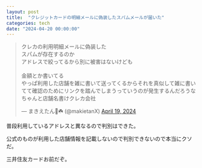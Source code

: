 ```yaml
---
layout: post
title:  "クレジットカードの明細メールに偽装したスパムメールが届いた"
categories: tech
date: "2024-04-20 00:00:00"
---
```


<blockquote class="twitter-tweet"><p lang="ja" dir="ltr">クレカの利用明細メールに偽装した<br>スパムが存在するのか<br>アドレスで絞ってるから別に被害はないけども<br><br>金額とか書いてる<br>やっぱ利用した店舗を雑に書いて送ってくるからそれを真似して雑に書いてて確認のためにリンクを踏んでしまうっていうのが発生するんだろうな<br>ちゃんと店舗名書けクレカ会社</p>&mdash; まきえたん🥦☘️ (@makietanX) <a href="https://twitter.com/makietanX/status/1781441667322855821?ref_src=twsrc%5Etfw">April 19, 2024</a></blockquote> <script async src="https://platform.twitter.com/widgets.js" charset="utf-8"></script>

普段利用しているアドレスと異なるので判別はできた。

公式のものが利用した店舗情報を記載しないので判別できないので本当にクソだ。

三井住友カードお前だぞ。

